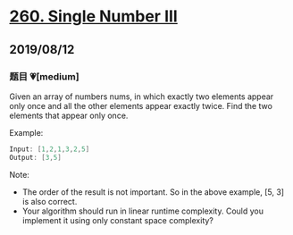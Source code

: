 # [260. Single Number III](https://leetcode.com/problems/single-number-iii/)

## 2019/08/12

### 题目 💗[medium]

Given an array of numbers nums, in which exactly two elements appear only once and all the other elements appear exactly twice. Find the two elements that appear only once.

Example:

```c
Input: [1,2,1,3,2,5]
Output: [3,5]
```

Note:

- The order of the result is not important. So in the above example, [5, 3] is also correct.
- Your algorithm should run in linear runtime complexity. Could you implement it using only constant space complexity?
